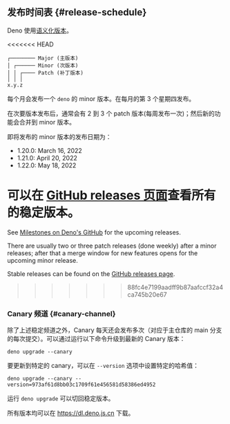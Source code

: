 ## 发布时间表 {#release-schedule}

Deno 使用[语义化版本](https://semver.org/lang/zh-CN/)。

<<<<<<< HEAD
```plain
┌──────── Major (主版本)
│ ┌────── Minor (次版本)
│ │ ┌──── Patch (补丁版本)
│ │ │
x.y.z
```

每个月会发布一个 `deno` 的 minor 版本。在每月的第 3 个星期四发布。

在次要版本发布后，通常会有 2 到 3 个 patch 版本(每周发布一次)；然后新的功能会合并到 minor 版本。

即将发布的 minor 版本的发布日期为：

- 1.20.0: March 16, 2022
- 1.21.0: April 20, 2022
- 1.22.0: May 18, 2022

可以在 [GitHub releases 页面](https://github.com/denoland/deno/releases)查看所有的稳定版本。
=======
See [Milestones on Deno's GitHub](https://github.com/denoland/deno/milestones)
for the upcoming releases.

There are usually two or three patch releases (done weekly) after a minor
releases; after that a merge window for new features opens for the upcoming
minor release.

Stable releases can be found on the
[GitHub releases page](https://github.com/denoland/deno/releases).
>>>>>>> 88fc4e7199aadff9b87aafccf32a4ca745b20e67

### Canary 频道 {#canary-channel}

除了上述稳定频道之外，Canary 每天还会发布多次（对应于主仓库的 main 分支的每次提交）。可以通过运行以下命令升级到最新的 Canary 版本：

```
deno upgrade --canary
```

要更新到特定的 canary，可以在 `--version` 选项中设置特定的哈希值：

```
deno upgrade --canary --version=973af61d8bb03c1709f61e456581d58386ed4952
```

运行 `deno upgrade` 可以切回稳定版本。

所有版本均可以在 https://dl.deno.js.cn 下载。
